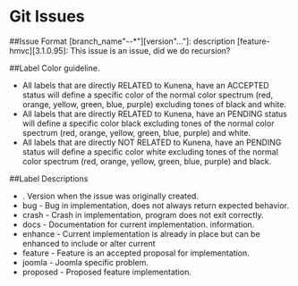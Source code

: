# Git Issues


##Issue Format
[branch_name"<prefix>-<name>-*"][version"<major>.<minor>.<revision>.<build>"]: description
[feature-hmvc][3.1.0.95]: This issue is an issue, did we do recursion?

##Label Color guideline.
* All labels that are directly RELATED to Kunena, have an ACCEPTED status will define a specific color of the normal color spectrum (red, orange, yellow, green, blue, purple) excluding tones of black and white.
* All labels that are directly RELATED to Kunena, have an PENDING status will define a specific color black excluding tones of the normal color spectrum (red, orange, yellow, green, blue, purple) and white.
* All labels that are directly NOT RELATED to Kunena, have an PENDING status will define a specific color white excluding tones of the normal color spectrum (red, orange, yellow, green, blue, purple) and black.

##Label Descriptions
* <major>.<minor> Version when the issue was originally created.
* bug - Bug in implementation, does not always return expected behavior.
* crash - Crash in implementation, program does not exit correctly.
* docs - Documentation for current implementation.
information.
* enhance - Current implementation is already in place but can be enhanced to include or alter current 
* feature - Feature is an accepted proposal for implementation.
* joomla - Joomla specific problem.
* proposed - Proposed feature implementation.